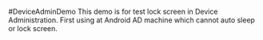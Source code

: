 #DeviceAdminDemo
This demo is for test lock screen in Device Administration. First using at Android AD machine which cannot auto sleep or lock screen.

